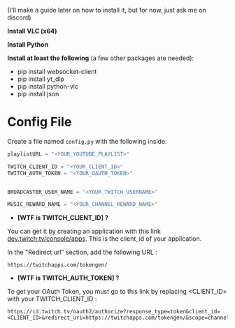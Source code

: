 (I'll make a guide later on how to install it, but for now, just ask me on discord)

**Install VLC (x64)**

**Install Python**

**Install at least the following** (a few other packages are needed):
- pip install websocket-client
- pip install yt_dlp
- pip install python-vlc
- pip install json


# Config File
Create a file named `config.py` with the following inside:

```py
playlistURL = "<YOUR_YOUTUBE_PLAYLIST>"

TWITCH_CLIENT_ID = "<YOUR_CLIENT_ID>"
TWITCH_AUTH_TOKEN = "<YOUR_OAUTH_TOKEN>"


BROADCASTER_USER_NAME = "<YOUR_TWITCH_USERNAME>"

MUSIC_REWARD_NAME = "<YOUR_CHANNEL_REWARD_NAME>"
```

- **[WTF is TWITCH_CLIENT_ID] ?**

You can get it by creating an application with this link [dev.twitch.tv/console/apps](https://dev.twitch.tv/console/apps). This is the client_id of your application.

In the "Redirect url" section, add the following URL : 

```
https://twitchapps.com/tokengen/
```

- **[WTF is TWITCH_AUTH_TOKEN] ?**

To get your OAuth Token, you must go to this link by replacing <CLIENT_ID> with your TWITCH_CLIENT_ID :

```
https://id.twitch.tv/oauth2/authorize?response_type=token&client_id=<CLIENT_ID>&redirect_uri=https://twitchapps.com/tokengen/&scope=channel%3Aread%3Aredemptions+channel%3Amanage%3Aredemptions+chat%3Aread+chat%3Aedit+moderation%3Aread
```